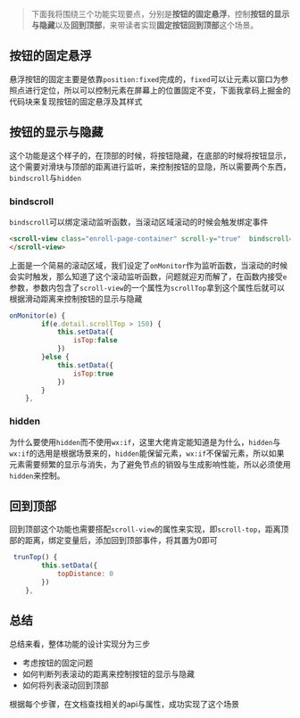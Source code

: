 > 下面我将围绕三个功能实现要点，分别是**按钮的固定悬浮**，控制**按钮的显示与隐藏**以及**回到顶部**，来带读者实现**固定按钮回到顶部**这个场景。

## 按钮的固定悬浮

悬浮按钮的固定主要是依靠`position:fixed`完成的，`fixed`可以让元素以窗口为参照点进行定位，所以可以控制元素在屏幕上的位置固定不变，下面我拿码上掘金的代码块来复现按钮的固定悬浮及其样式

## 按钮的显示与隐藏

这个功能是这个样子的，在顶部的时候，将按钮隐藏，在底部的时候将按钮显示，这个需要对滑块与顶部的距离进行监听，来控制按钮的显隐，所以需要两个东西，`bindscroll`与`hidden`

### bindscroll

`bindscroll`可以绑定滚动监听函数，当滚动区域滚动的时候会触发绑定事件

```html
<scroll-view class="enroll-page-container" scroll-y="true"  bindscroll="onMonitor" scroll-left >
</scroll-view>
```

上面是一个简易的滚动区域，我们设定了`onMonitor`作为监听函数，当滚动的时候会实时触发，那么知道了这个滚动监听函数，问题就迎刃而解了，在函数内接受`e`参数，参数内包含了`scroll-view`的一个属性为`scrollTop`拿到这个属性后就可以根据滑动距离来控制按钮的显示与隐藏

```js
onMonitor(e) {
        if(e.detail.scrollTop > 150) {
            this.setData({
                isTop:false
            })
        }else {
            this.setData({
                isTop:true
            })
        }
    },
```

### hidden

为什么要使用`hidden`而不使用`wx:if`，这里大佬肯定能知道是为什么，`hidden`与`wx:if`的选用是根据场景来的，`hidden`能保留元素，`wx:if`不保留元素，所以如果元素需要频繁的显示与消失，为了避免节点的销毁与生成影响性能，所以必须使用`hidden`来控制。

## 回到顶部

回到顶部这个功能也需要搭配`scroll-view`的属性来实现，即`scroll-top`，距离顶部的距离，绑定变量后，添加回到顶部事件，将其置为0即可

```js
 trunTop() {
        this.setData({
            topDistance: 0
        })
    },
```

## 总结

总结来看，整体功能的设计实现分为三步

- 考虑按钮的固定问题
- 如何判断列表滚动的距离来控制按钮的显示与隐藏
- 如何将列表滚动回到顶部

根据每个步骤，在文档查找相关的api与属性，成功实现了这个场景

